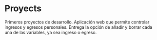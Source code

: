# Proyects
Primeros proyectos de desarrollo.
Aplicación web que permite controlar ingresos y egresos personales. 
Entrega la opción de añadir y borrar cada una de las variables, ya sea ingreso o egreso.
